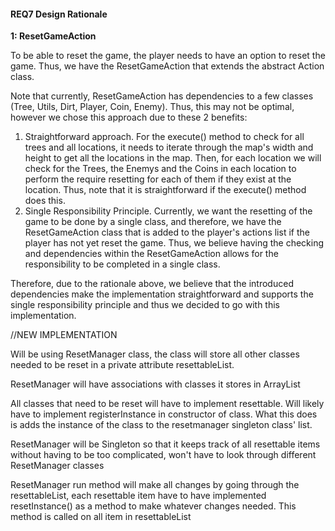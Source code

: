 #### REQ7 Design Rationale

**1: ResetGameAction**

To be able to reset the game, the player needs to have an option to reset the game.
Thus, we have the ResetGameAction that extends the abstract Action class.

Note that currently, ResetGameAction has dependencies to a few classes (Tree, Utils, Dirt, Player, Coin, Enemy).
Thus, this may not be optimal, however we chose this approach due to these 2 benefits:
1. Straightforward approach.
For the execute() method to check for all trees and all locations, it needs to iterate through the map's width and height to get all the locations
in the map. Then, for each location we will check for the Trees, the Enemys and the Coins in each location to perform the require
resetting for each of them if they exist at the location. 
Thus, note that it is straightforward if the execute() method does this.
2. Single Responsibility Principle.
Currently, we want the resetting of the game to be done by a single class, and therefore, we have the ResetGameAction class that
is added to the player's actions list if the player has not yet reset the game. Thus, we believe having the checking and dependencies
within the ResetGameAction allows for the responsibility to be completed in a single class.

Therefore, due to the rationale above, we believe that the introduced dependencies make the implementation straightforward and supports
the single responsibility principle and thus we decided to go with this implementation.



//NEW IMPLEMENTATION

Will be using ResetManager class, the class will store all other classes needed to be
reset in a private attribute resettableList.

ResetManager will have associations with classes it stores in ArrayList

All classes that need to be reset will have to implement resettable. Will likely have to implement registerInstance in constructor
of class. What this does is adds the instance of the class to the resetmanager singleton class' list.

ResetManager will be Singleton so that it keeps track of all resettable items without having to be too complicated,
won't have to look through different ResetManager classes

ResetManager run method will make all changes by going through the resettableList, each resettable item have to have implemented resetInstance()
as a method to make whatever changes needed. This method is called on all item in resettableList
